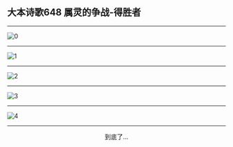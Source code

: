 
## 大本诗歌648 属灵的争战-得胜者
        
<div id="aplayer0"></div>

---

<img alt="0" data-original="https://cdn.jsdelivr.net/gh/k34869/shi/data/d0647/0">

---

<img alt="1" data-original="https://cdn.jsdelivr.net/gh/k34869/shi/data/d0647/1">

---

<img alt="2" data-original="https://cdn.jsdelivr.net/gh/k34869/shi/data/d0647/2">

---

<img alt="3" data-original="https://cdn.jsdelivr.net/gh/k34869/shi/data/d0647/3">

---

<img alt="4" data-original="https://cdn.jsdelivr.net/gh/k34869/shi/data/d0647/4">

---

<p style="text-align: center">到底了...</p>

<script src="/js/dist-view.js"></script>

<script>
MAIN.id = 'd0647';
        
const ap0 = new APlayer({
    container: document.getElementById('aplayer0'),
    volume: 1,
    loop: 'none',
    preload: 'none',
    audio: [{
        name: '大本诗歌648.mp3',
        artist: '大本诗歌',
        url: 'https://res.wx.qq.com/voice/getvoice?mediaid=MzI0NTk3MDM5M18yMjQ3NDk1ODYy',
        cover: '/favicon'
    }]
});
</script>
